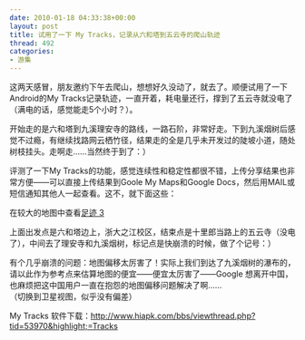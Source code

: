 ```yaml
---
date: 2010-01-18 04:33:38+00:00
layout: post
title: 试用了一下 My Tracks，记录从六和塔到五云寺的爬山轨迹
thread: 492
categories:
- 游集
---
```


这两天感冒，朋友邀约下午去爬山，想想好久没动了，就去了。顺便试用了一下Android的My Tracks记录轨迹，一直开着，耗电量还行，撑到了五云寺就没电了（满电的话，感觉能走5个小时？）。  
  
开始走的是六和塔到九溪理安寺的路线，一路石阶，非常好走。下到九溪烟树后感觉不过瘾，有继续找路网云栖竹径，结果走的全是几乎未开发过的陡坡小道，随处树枝挂头。走啊走……当然终于到了：）  
  
评测了一下My Tracks的功能，感觉连续性和稳定性都很不错，上传分享结果也非常方便——可以直接上传结果到Goole My Maps和Google Docs，然后用MAIL或短信通知其他人一起查看。这不，就下面这些：  
  
  
  
在较大的地图中查看[足迹 3](http://maps.google.com/maps/ms?msa=0&msid=101737900009088758277.00047d5b30c5eca6af72b&ie=UTF8&ll=30.201743,120.110178&spn=0.03709,0.04283&z=14&source=embed)  
  
上面出发点是六和塔边上，浙大之江校区，结束点是十里郎当路上的五云寺（没电了），中间去了理安寺和九溪烟树，标记点是快崩溃的时候，做了个记号：）  
  
有个几乎崩溃的问题：地图偏移太厉害了！实际上我们到达了九溪烟树的瀑布的，请以此作为参考点来估算地图的便宜——便宜太厉害了——Google 想离开中国，也麻烦把这中国用户一直在抱怨的地图偏移问题解决了啊……  
（切换到卫星视图，似乎没有偏差）  
  
My Tracks 软件下载：http://www.hiapk.com/bbs/viewthread.php?tid=53970&highlight;=Tracks  
  

